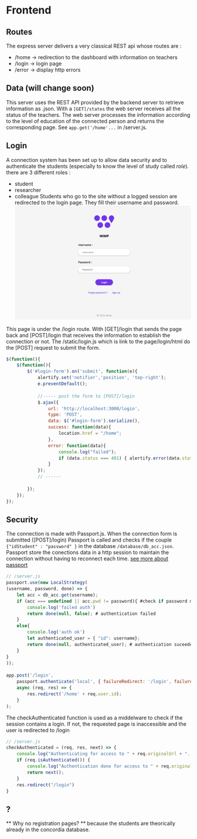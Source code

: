 # Frontend

## Routes
The express server delivers a very classical REST api whose routes are :
* /home &rarr; redirection to the dashboard with information on teachers
* /login &rarr; login page
* /error &rarr; display http errors

## Data (will change soon)
This server uses the REST API provided by the backend server to retrieve information as .json. With a ```[GET]/states``` the web server receives all the status of the teachers.
The web server processes the information according to the level of education of the connected person and returns the corresponding page. 
See ```app.get('/home'...``` in /server.js.


## Login 
A connection system has been set up to allow data security and to authenticate the students (especially to know the level of study called *role*). 
there are 3 different roles :
- student
- researcher
- colleague
Students who go to the site without a logged session are redirected to the login page. They fill their username and password.
![Login Page](img/login.png)

This page is under the /login route.
With [GET]/login that sends the page back and [POST]/login that receives the information to establish the connection or not.
The /static/login.js which is link to the page/login/html do the [POST] request to submit the form.
```js
$(function(){
    $(function(){
        $('#login-form').on('submit', function(e){
            alertify.set('notifier','position', 'top-right');
            e.preventDefault();

            //----- post the form to [POST]/login 
            $.ajax({
                url: 'http://localhost:3000/login',
                type: 'POST',
                data: $('#login-form').serialize(),
                success: function(data){
                    location.href = "/home";
                },
                error: function(data){
                    console.log("failed");
                    if (data.status === 401) { alertify.error(data.statusText + ": Invalid credentials", 'error', 5 )};
                }            
            });
            // ------

        });
    });
});

```



## Security
The connection is made with Passport.js.
When the connection form is submitted ([POST]/login) Passport is called and checks if the couple ``{"idStudent" : "password" }`` in the database ``/database/db_acc.json``.
Passport store the conections data in a http session to maintain the connection without having to reconnect each time.
[see more about passport](https://www.passportjs.org/packages/passport-local/)

```js
// /server.js
passport.use(new LocalStrategy(
(username, password, done) => {
    let acc = db_acc.get(username);
    if (acc === undefined || acc.pwd != password){ #check if password match
        console.log('failed auth')
        return done(null, false); # authentication failed
    } 
    else{
        console.log('auth ok')
        let authenticated_user = { "id": username};
        return done(null, authenticated_user); # authentication suceeded
    }  
}
));

app.post('/login', 
    passport.authenticate('local', { failureRedirect: '/login', failureMessage: true }),
    async (req, res) => {
        res.redirect('/home' + req.user.id);
    }
);
```

The checkAuthenticated function is used as a middelware to check if the session contains a login. If not, the requested page is inaccessible and the user is redirected to /login

```js
// /server.js
checkAuthenticated = (req, res, next) => {
    console.log("Authenticating for access to " + req.originalUrl + "...")
    if (req.isAuthenticated()) { 
        console.log("Authentication done for access to " + req.originalUrl);
        return next();
    }
    res.redirect("/login")
}
```

## ?
** Why no registration pages? **
because the students are theorically already in the concordia database.
